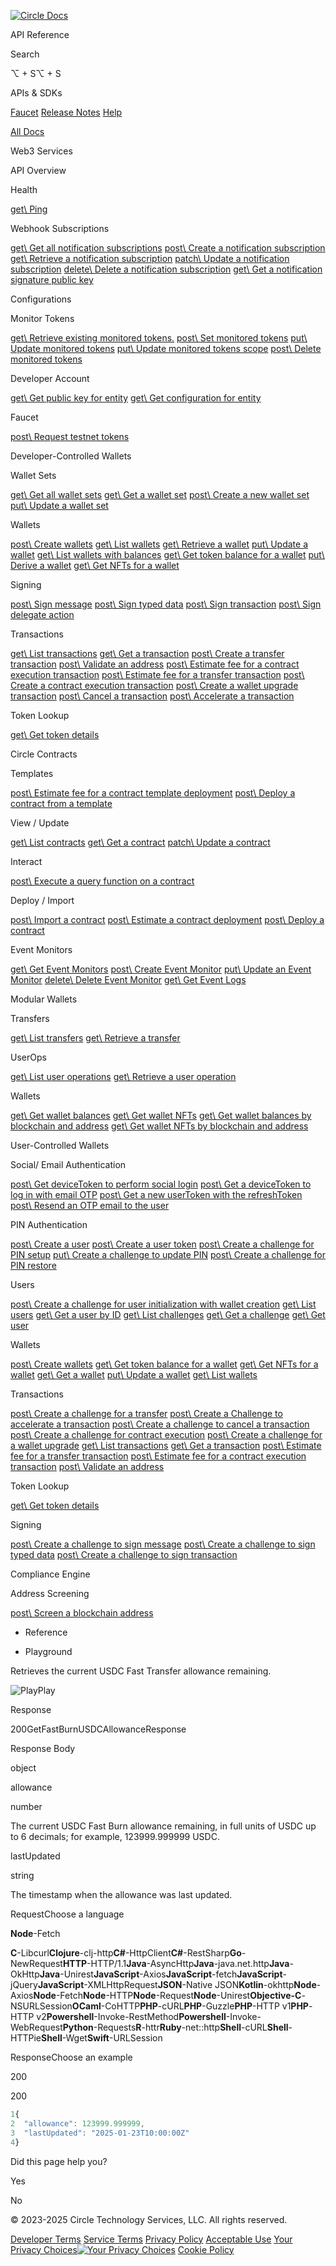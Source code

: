 [![Circle Docs](https://developers.circle.com/logo.svg)](https://developers.circle.com/)

API Reference

Search

⌥ \+ S⌥ \+ S

APIs & SDKs

[Faucet](https://faucet.circle.com/) [Release Notes](https://developers.circle.com/release-notes "Release Notes") [Help](https://support.usdc.circle.com/hc/en-us/p/contactus "Help")

[All Docs](https://developers.circle.com/)

Web3 Services

API Overview

Health

[get\\
Ping](https://developers.circle.com/api-reference/w3s/common/ping)

Webhook Subscriptions

[get\\
Get all notification subscriptions](https://developers.circle.com/api-reference/w3s/common/get-subscriptions) [post\\
Create a notification subscription](https://developers.circle.com/api-reference/w3s/common/create-subscription) [get\\
Retrieve a notification subscription](https://developers.circle.com/api-reference/w3s/common/get-subscription) [patch\\
Update a notification subscription](https://developers.circle.com/api-reference/w3s/common/update-subscription) [delete\\
Delete a notification subscription](https://developers.circle.com/api-reference/w3s/common/delete-subscription) [get\\
Get a notification signature public key](https://developers.circle.com/api-reference/w3s/common/get-notification-signature)

Configurations

Monitor Tokens

[get\\
Retrieve existing monitored tokens.](https://developers.circle.com/api-reference/w3s/programmable-wallets/list-monitored-tokens) [post\\
Set monitored tokens](https://developers.circle.com/api-reference/w3s/programmable-wallets/create-monitored-tokens) [put\\
Update monitored tokens](https://developers.circle.com/api-reference/w3s/programmable-wallets/update-monitored-tokens) [put\\
Update monitored tokens scope](https://developers.circle.com/api-reference/w3s/programmable-wallets/update-monitored-tokens-scope) [post\\
Delete monitored tokens](https://developers.circle.com/api-reference/w3s/programmable-wallets/delete-monitored-tokens)

Developer Account

[get\\
Get public key for entity](https://developers.circle.com/api-reference/w3s/programmable-wallets/get-public-key) [get\\
Get configuration for entity](https://developers.circle.com/api-reference/w3s/programmable-wallets/get-entity-config)

Faucet

[post\\
Request testnet tokens](https://developers.circle.com/api-reference/w3s/programmable-wallets/request-testnet-tokens)

Developer-Controlled Wallets

Wallet Sets

[get\\
Get all wallet sets](https://developers.circle.com/api-reference/w3s/developer-controlled-wallets/get-wallet-sets) [get\\
Get a wallet set](https://developers.circle.com/api-reference/w3s/developer-controlled-wallets/get-wallet-set) [post\\
Create a new wallet set](https://developers.circle.com/api-reference/w3s/developer-controlled-wallets/create-wallet-set) [put\\
Update a wallet set](https://developers.circle.com/api-reference/w3s/developer-controlled-wallets/update-wallet-set)

Wallets

[post\\
Create wallets](https://developers.circle.com/api-reference/w3s/developer-controlled-wallets/create-wallet) [get\\
List wallets](https://developers.circle.com/api-reference/w3s/developer-controlled-wallets/get-wallets) [get\\
Retrieve a wallet](https://developers.circle.com/api-reference/w3s/developer-controlled-wallets/get-wallet) [put\\
Update a wallet](https://developers.circle.com/api-reference/w3s/developer-controlled-wallets/update-wallet) [get\\
List wallets with balances](https://developers.circle.com/api-reference/w3s/developer-controlled-wallets/get-wallets-with-balances) [get\\
Get token balance for a wallet](https://developers.circle.com/api-reference/w3s/developer-controlled-wallets/list-wallet-balance) [put\\
Derive a wallet](https://developers.circle.com/api-reference/w3s/developer-controlled-wallets/derive-wallet) [get\\
Get NFTs for a wallet](https://developers.circle.com/api-reference/w3s/developer-controlled-wallets/list-wallet-nfts)

Signing

[post\\
Sign message](https://developers.circle.com/api-reference/w3s/developer-controlled-wallets/sign-message) [post\\
Sign typed data](https://developers.circle.com/api-reference/w3s/developer-controlled-wallets/sign-typed-data) [post\\
Sign transaction](https://developers.circle.com/api-reference/w3s/developer-controlled-wallets/sign-transaction) [post\\
Sign delegate action](https://developers.circle.com/api-reference/w3s/developer-controlled-wallets/sign-delegate-action)

Transactions

[get\\
List transactions](https://developers.circle.com/api-reference/w3s/developer-controlled-wallets/list-transactions) [get\\
Get a transaction](https://developers.circle.com/api-reference/w3s/developer-controlled-wallets/get-transaction) [post\\
Create a transfer transaction](https://developers.circle.com/api-reference/w3s/developer-controlled-wallets/create-developer-transaction-transfer) [post\\
Validate an address](https://developers.circle.com/api-reference/w3s/developer-controlled-wallets/create-validate-address) [post\\
Estimate fee for a contract execution transaction](https://developers.circle.com/api-reference/w3s/developer-controlled-wallets/create-transaction-estimate-fee) [post\\
Estimate fee for a transfer transaction](https://developers.circle.com/api-reference/w3s/developer-controlled-wallets/create-transfer-estimate-fee) [post\\
Create a contract execution transaction](https://developers.circle.com/api-reference/w3s/developer-controlled-wallets/create-developer-transaction-contract-execution) [post\\
Create a wallet upgrade transaction](https://developers.circle.com/api-reference/w3s/developer-controlled-wallets/create-developer-transaction-wallet-upgrade) [post\\
Cancel a transaction](https://developers.circle.com/api-reference/w3s/developer-controlled-wallets/create-developer-transaction-cancel) [post\\
Accelerate a transaction](https://developers.circle.com/api-reference/w3s/developer-controlled-wallets/create-developer-transaction-accelerate)

Token Lookup

[get\\
Get token details](https://developers.circle.com/api-reference/w3s/developer-controlled-wallets/get-token-id)

Circle Contracts

Templates

[post\\
Estimate fee for a contract template deployment](https://developers.circle.com/api-reference/w3s/smart-contract-platform/estimate-contract-template-deploy) [post\\
Deploy a contract from a template](https://developers.circle.com/api-reference/w3s/smart-contract-platform/deploy-contract-template)

View / Update

[get\\
List contracts](https://developers.circle.com/api-reference/w3s/smart-contract-platform/list-contracts) [get\\
Get a contract](https://developers.circle.com/api-reference/w3s/smart-contract-platform/get-contract) [patch\\
Update a contract](https://developers.circle.com/api-reference/w3s/smart-contract-platform/update-contract)

Interact

[post\\
Execute a query function on a contract](https://developers.circle.com/api-reference/w3s/smart-contract-platform/query-contract)

Deploy / Import

[post\\
Import a contract](https://developers.circle.com/api-reference/w3s/smart-contract-platform/import-contract) [post\\
Estimate a contract deployment](https://developers.circle.com/api-reference/w3s/smart-contract-platform/estimate-contract-deploy) [post\\
Deploy a contract](https://developers.circle.com/api-reference/w3s/smart-contract-platform/deploy-contract)

Event Monitors

[get\\
Get Event Monitors](https://developers.circle.com/api-reference/w3s/smart-contract-platform/get-event-monitors) [post\\
Create Event Monitor](https://developers.circle.com/api-reference/w3s/smart-contract-platform/create-event-monitor) [put\\
Update an Event Monitor](https://developers.circle.com/api-reference/w3s/smart-contract-platform/update-event-monitor) [delete\\
Delete Event Monitor](https://developers.circle.com/api-reference/w3s/smart-contract-platform/delete-event-monitor) [get\\
Get Event Logs](https://developers.circle.com/api-reference/w3s/smart-contract-platform/list-event-logs)

Modular Wallets

Transfers

[get\\
List transfers](https://developers.circle.com/api-reference/w3s/buidl/list-transfers) [get\\
Retrieve a transfer](https://developers.circle.com/api-reference/w3s/buidl/get-transfer)

UserOps

[get\\
List user operations](https://developers.circle.com/api-reference/w3s/buidl/list-user-ops) [get\\
Retrieve a user operation](https://developers.circle.com/api-reference/w3s/buidl/get-user-op)

Wallets

[get\\
Get wallet balances](https://developers.circle.com/api-reference/w3s/buidl/list-wallet-balances-by-id) [get\\
Get wallet NFTs](https://developers.circle.com/api-reference/w3s/buidl/list-wallet-nf-ts-by-id) [get\\
Get wallet balances by blockchain and address](https://developers.circle.com/api-reference/w3s/buidl/list-wallet-balances-by-blockchain-address) [get\\
Get wallet NFTs by blockchain and address](https://developers.circle.com/api-reference/w3s/buidl/list-wallet-nf-ts-by-blockchain-address)

User-Controlled Wallets

Social/ Email Authentication

[post\\
Get deviceToken to perform social login](https://developers.circle.com/api-reference/w3s/user-controlled-wallets/create-device-token-social-login) [post\\
Get a deviceToken to log in with email OTP](https://developers.circle.com/api-reference/w3s/user-controlled-wallets/create-device-token-email-login) [post\\
Get a new userToken with the refreshToken](https://developers.circle.com/api-reference/w3s/user-controlled-wallets/refresh-user-token) [post\\
Resend an OTP email to the user](https://developers.circle.com/api-reference/w3s/user-controlled-wallets/resend-otp)

PIN Authentication

[post\\
Create a user](https://developers.circle.com/api-reference/w3s/user-controlled-wallets/create-user) [post\\
Create a user token](https://developers.circle.com/api-reference/w3s/user-controlled-wallets/get-user-token) [post\\
Create a challenge for PIN setup](https://developers.circle.com/api-reference/w3s/user-controlled-wallets/create-user-pin-challenge) [put\\
Create a challenge to update PIN](https://developers.circle.com/api-reference/w3s/user-controlled-wallets/update-user-pin-challenge) [post\\
Create a challenge for PIN restore](https://developers.circle.com/api-reference/w3s/user-controlled-wallets/create-user-pin-restore-challenge)

Users

[post\\
Create a challenge for user initialization with wallet creation](https://developers.circle.com/api-reference/w3s/user-controlled-wallets/create-user-with-pin-challenge) [get\\
List users](https://developers.circle.com/api-reference/w3s/user-controlled-wallets/list-users) [get\\
Get a user by ID](https://developers.circle.com/api-reference/w3s/user-controlled-wallets/get-user) [get\\
List challenges](https://developers.circle.com/api-reference/w3s/user-controlled-wallets/list-user-challenges) [get\\
Get a challenge](https://developers.circle.com/api-reference/w3s/user-controlled-wallets/get-user-challenge) [get\\
Get user](https://developers.circle.com/api-reference/w3s/user-controlled-wallets/get-user-by-token)

Wallets

[post\\
Create wallets](https://developers.circle.com/api-reference/w3s/user-controlled-wallets/create-user-wallet) [get\\
Get token balance for a wallet](https://developers.circle.com/api-reference/w3s/user-controlled-wallets/list-wallet-balance) [get\\
Get NFTs for a wallet](https://developers.circle.com/api-reference/w3s/user-controlled-wallets/list-wallet-nfts) [get\\
Get a wallet](https://developers.circle.com/api-reference/w3s/user-controlled-wallets/get-wallet) [put\\
Update a wallet](https://developers.circle.com/api-reference/w3s/user-controlled-wallets/update-wallet) [get\\
List wallets](https://developers.circle.com/api-reference/w3s/user-controlled-wallets/list-wallets)

Transactions

[post\\
Create a challenge for a transfer](https://developers.circle.com/api-reference/w3s/user-controlled-wallets/create-user-transaction-transfer-challenge) [post\\
Create a Challenge to accelerate a transaction](https://developers.circle.com/api-reference/w3s/user-controlled-wallets/create-user-transaction-accelerate-challenge) [post\\
Create a challenge to cancel a transaction](https://developers.circle.com/api-reference/w3s/user-controlled-wallets/create-user-transaction-cancel-challenge) [post\\
Create a challenge for contract execution](https://developers.circle.com/api-reference/w3s/user-controlled-wallets/create-user-transaction-contract-execution-challenge) [post\\
Create a challenge for a wallet upgrade](https://developers.circle.com/api-reference/w3s/user-controlled-wallets/create-user-transaction-wallet-upgrade-challenge) [get\\
List transactions](https://developers.circle.com/api-reference/w3s/user-controlled-wallets/list-transactions) [get\\
Get a transaction](https://developers.circle.com/api-reference/w3s/user-controlled-wallets/get-transaction) [post\\
Estimate fee for a transfer transaction](https://developers.circle.com/api-reference/w3s/user-controlled-wallets/create-transfer-estimate-fee) [post\\
Estimate fee for a contract execution transaction](https://developers.circle.com/api-reference/w3s/user-controlled-wallets/create-transaction-estimate-fee) [post\\
Validate an address](https://developers.circle.com/api-reference/w3s/user-controlled-wallets/create-validate-address)

Token Lookup

[get\\
Get token details](https://developers.circle.com/api-reference/w3s/user-controlled-wallets/get-token-id)

Signing

[post\\
Create a challenge to sign message](https://developers.circle.com/api-reference/w3s/user-controlled-wallets/sign-user-message) [post\\
Create a challenge to sign typed data](https://developers.circle.com/api-reference/w3s/user-controlled-wallets/sign-user-typed-data) [post\\
Create a challenge to sign transaction](https://developers.circle.com/api-reference/w3s/user-controlled-wallets/sign-user-transaction)

Compliance Engine

Address Screening

[post\\
Screen a blockchain address](https://developers.circle.com/api-reference/w3s/compliance/screen-address)

- Reference

- Playground


Retrieves the current USDC Fast Transfer allowance remaining.

![Play](https://developers.circle.com/customSVG/SolidPlay.svg)Play

Response

200GetFastBurnUSDCAllowanceResponse

Response Body

object

allowance

number

The current USDC Fast Burn allowance remaining, in full units of USDC up to 6 decimals; for example, 123999.999999 USDC.

lastUpdated

string

The timestamp when the allowance was last updated.

RequestChoose a language

**Node**-Fetch

**C**-Libcurl**Clojure**-clj-http**C#**-HttpClient**C#**-RestSharp**Go**-NewRequest**HTTP**-HTTP/1.1**Java**-AsyncHttp**Java**-java.net.http**Java**-OkHttp**Java**-Unirest**JavaScript**-Axios**JavaScript**-fetch**JavaScript**-jQuery**JavaScript**-XMLHttpRequest**JSON**-Native JSON**Kotlin**-okhttp**Node**-Axios**Node**-Fetch**Node**-HTTP**Node**-Request**Node**-Unirest**Objective-C**-NSURLSession**OCaml**-CoHTTP**PHP**-cURL**PHP**-Guzzle**PHP**-HTTP v1**PHP**-HTTP v2**Powershell**-Invoke-RestMethod**Powershell**-Invoke-WebRequest**Python**-Requests**R**-httr**Ruby**-net::http**Shell**-cURL**Shell**-HTTPie**Shell**-Wget**Swift**-URLSession

ResponseChoose an example

200

200

```js
1{
2  "allowance": 123999.999999,
3  "lastUpdated": "2025-01-23T10:00:00Z"
4}
```

Did this page help you?

Yes

No

© 2023-2025 Circle Technology Services, LLC. All rights reserved.

[Developer Terms](https://console.circle.com/legal/developer-terms) [Service Terms](https://console.circle.com/legal/service-terms) [Privacy Policy](https://www.circle.com/en/legal/privacy-policy) [Acceptable Use](https://console.circle.com/legal/acceptable-use-policy) [Your Privacy Choices![Your Privacy Choices](https://developers.circle.com/images/PrivacyOptions.svg)](https://developers.circle.com/api-reference/stablecoins/common/get-fast-burn-usdc-allowance#) [Cookie Policy](https://www.circle.com/en/legal/cookie-policy?_gl=1*1xaj7mu*_ga*NjQyMTQ1ODkuMTY5MzU5MzE0OA..*_ga_GJDVPCQNRV*MTY5Mzk5NDg3MS4yMC4xLjE2OTM5OTYwNDEuNTUuMC4w)